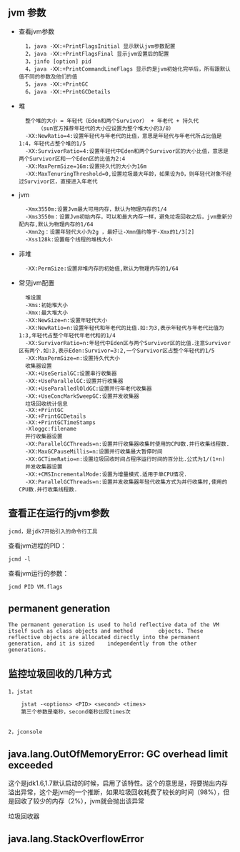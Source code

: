 ## jvm 参数  

* 查看jvm参数

		1，java -XX:+PrintFlagsInitial 显示默认jvm参数配置
		2，java -XX:+PrintFlagsFinal 显示jvm设置后的配置
		3，jinfo [option] pid 
		4，java -XX:+PrintCommandLineFlags 显示的是jvm初始化完毕后，所有跟默认值不同的参数及他们的值
		5，java -XX:+PrintGC
		6，java -XX:+PrintGCDetails

* 堆

		整个堆的大小 = 年轻代（Eden和两个Survivor） + 年老代 + 持久代
			（sun官方推荐年轻代的大小应设置为整个堆大小的3/8）
		-XX:NewRatio=4:设置年轻代与年老代的比值，意思是年轻代与年老代所占比值是1:4，年轻代占整个堆的1/5
		-XX:SurvivorRatio=4:设置年轻代中Eden和两个Survivor区的大小比值，意思是两个Survivor区和一个Eden区的比值为2:4
		-XX:MaxPermSize=16m:设置持久代的大小为16m
		-XX:MaxTenuringThreshold=0,设置垃圾最大年龄，如果设为0，则年轻代对象不经过Survivor区，直接进入年老代

* jvm

		-Xmx3550m:设置Jvm最大可用内存，默认为物理内存的1/4
		-Xms3550m：设置Jvm初始内存，可以和最大内存一样，避免垃圾回收之后，jvm重新分配内存,默认为物理内存的1/64
		-Xmn2g：设置年轻代大小为2g ，最好让-Xmn值约等于-Xmx的1/3[2]
		-Xss128k:设置每个线程的堆栈大小

* 非堆

		-XX:PermSize:设置非堆内存的初始值,默认为物理内存的1/64

* 常见jvm配置

		堆设置 
		-Xms:初始堆大小 
		-Xmx:最大堆大小 
		-XX:NewSize=n:设置年轻代大小 
		-XX:NewRatio=n:设置年轻代和年老代的比值.如:为3,表示年轻代与年老代比值为1:3,年轻代占整个年轻代年老代和的1/4 
		-XX:SurvivorRatio=n:年轻代中Eden区与两个Survivor区的比值.注意Survivor区有两个.如:3,表示Eden:Survivor=3:2,一个Survivor区占整个年轻代的1/5 
		-XX:MaxPermSize=n:设置持久代大小
		收集器设置 
		-XX:+UseSerialGC:设置串行收集器 
		-XX:+UseParallelGC:设置并行收集器 
		-XX:+UseParalledlOldGC:设置并行年老代收集器 
		-XX:+UseConcMarkSweepGC:设置并发收集器
		垃圾回收统计信息 
		-XX:+PrintGC 
		-XX:+PrintGCDetails 
		-XX:+PrintGCTimeStamps 
		-Xloggc:filename
		并行收集器设置 
		-XX:ParallelGCThreads=n:设置并行收集器收集时使用的CPU数.并行收集线程数. 
		-XX:MaxGCPauseMillis=n:设置并行收集最大暂停时间 
		-XX:GCTimeRatio=n:设置垃圾回收时间占程序运行时间的百分比.公式为1/(1+n)
		并发收集器设置 
		-XX:+CMSIncrementalMode:设置为增量模式.适用于单CPU情况. 
		-XX:ParallelGCThreads=n:设置并发收集器年轻代收集方式为并行收集时,使用的CPU数.并行收集线程数.
	

		 
	
## 查看正在运行的jvm参数

	jcmd，是jdk7开始引入的命令行工具


查看jvm进程的PID：
	
	jcmd -l

查看jvm运行的参数：

	jcmd PID VM.flags

## permanent generation

	The permanent generation is used to hold reflective data of the VM itself such as class objects and method        objects. These reflective objects are allocated directly into the permanent generation, and it is sized    independently from the other generations.


## 监控垃圾回收的几种方式

	1，jstat
	
		jstat -<options> <PID> <second> <times>
		第三个参数是毫秒，second毫秒出现times次


	2，jconsole
	


## java.lang.OutOfMemoryError: GC overhead limit exceeded

这个是jdk1.6,1.7默认启动的时候，启用了该特性。这个的意思是，将要抛出内存溢出异常，这个是jvm的一个推断，如果垃圾回收耗费了较长的时间（98%），但是回收了较少的内存（2%），jvm就会抛出该异常

垃圾回收器



## java.lang.StackOverflowError
